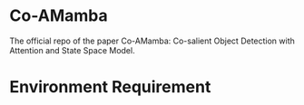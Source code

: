 # Co-AMamba
The official repo of the paper Co-AMamba: Co-salient Object Detection with Attention and State Space Model.
 
# Environment Requirement
